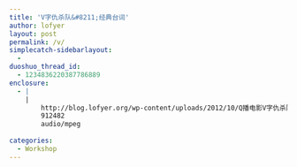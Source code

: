 ```yaml
---
title: 'V字仇杀队&#8211;经典台词'
author: lofyer
layout: post
permalink: /v/
simplecatch-sidebarlayout:
  - 
duoshuo_thread_id:
  - 1234836220387786889
enclosure:
  - |
    |
        http://blog.lofyer.org/wp-content/uploads/2012/10/Q播电影V字仇杀队.rmvb09-57-06.mp3
        912482
        audio/mpeg
        
categories:
  - Workshop
---
```

<!--[if lt IE 9]><![endif]--><audio class="wp-audio-shortcode" id="audio-1344-1" preload="none" style="width: 100%; visibility: hidden;" controls="controls"><source type="audio/mpeg" src="http://blog.lofyer.org/wp-content/uploads/2012/10/Q播电影V字仇杀队.rmvb09-57-06.mp3?_=1" />

<http://blog.lofyer.org/wp-content/uploads/2012/10/Q播电影V字仇杀队.rmvb09-57-06.mp3></audio> 
Remember, remember

The 5th of November  
要记住，要记住，11月的5日

The gunpowder treason and plot  
火药阴谋和叛乱

I know of no reason  
Why the gunpowder treason  
Should ever be forgot  
我不知有何理由可以忘记火药阴谋

We are told to remember the idea  
and not the man  
我们被教导要记住思想，不是人

Because a man can fail  
He can be caught,  
he can be killed and forgotten  
因为人可能失败  
他可能会被捕  
他会被杀死、被遗忘

But 400 years later&#8230;&#8230;an idea can still change the world  
但400年后思想仍可改变世界

I have witnessed firsthand  
the power of ideas.  
我亲眼目睹了思想的威力

I&#8217;ve seen people kill  
in the name of them&#8230;  
我见过人们以它为名杀戮

&#8230;and die defending them  
为维护它而送命

But you cannot kiss an idea&#8230;&#8230;cannot touch it or hold it  
但你不能杀死思想不能触到它或者捧着它

Ideas do not bleed.  
They do not feel pain.  
思想不会流血，不会感到痛苦  
思想不会死去

They do not love.他们不会爱

And it is not an idea that I miss  
但我最思念的不是思想

It is a man  
A man that made me remember  
the 5th of November.  
是一个男人，让我记住11月5日的男人

A man that I will never forget.  
一个我永不会忘记的男人

That with devotion&#8217;s visage and pious action  
we do sugar o&#8217;er the devil himself.  
人们往往用至诚的外表和虔敬的  
行动，掩饰一颗魔鬼般的

Who is but the form  
following the function of what&#8230;&#8230;and what I am is a man in a mask.  
我是谁？名字只是事物的代号而已  
而我是一个戴面具的人

I&#8217;m merely remarking upon the paradox  
of asking a masked man who he is.  
我不过是指出一个矛盾，  
需要问一个戴面具的人是谁吗？

But on this most auspicious of nights&#8230;&#8230;permit me then, in lieu of the more commonplace sobriquet&#8230;&#8230;to suggest the characterof this dramatis persona.  
这样一个美好的夜晚请允许我建议用更平常的语言来介绍一位戏剧性的角色

In view, a humble vaudevillian veteran&#8230;&#8230;cast vicariously as both victim and villain by the vicissitudes of fate.  
This visage, no mere veneer of vanity&#8230;  
&#8230;is a vestige of the vox populi,  
now vacant, vanished.  
However, this valorous visitation  
of a bygone vexation stands vivified&#8230;  
&#8230;and has vowed to vanquish these venal  
and virulent vermin vanguarding vice&#8230;  
&#8230;and vouchsafing the violently vicious  
and voracious violation of volition.  
The only verdict is vengeance,  
a vendetta&#8230;  
&#8230;held as a votive not in vain,  
for the value and veracity of such&#8230;  
&#8230;shall one day vindicate the vigilant  
and the virtuous.  
Verily, this vichyssoise of verbiage  
veers most verbose.  
So let me simply add that it&#8217;s  
my very good honor to meet you&#8230;&#8230;and you may call me V.  
一位谦虚的杂耍老手代苦难命运的受害者和加害者演出这个面孔，不只是虚华的外表它是遗存的人民呼声  
现已空洞消亡  
不过，我这对过往烦恼的勇敢访问者  
恢复了生命的活力  
决心铲除那些引来  
腐败堕落邪恶的毒虫  
遏制他们狂暴的恶毒的  
以及贪婪的对意志的破坏  
对他们唯一的裁决就是复仇  
正义和警惕的信念不会落空  
它们的价值和真理终将实现  
当然，我这段莫名其妙的杂碎汤  
带来的是最冗长的自我介绍  
所以简单地说，能遇见您  
是我很大的荣幸，请叫我V

The DCD was Tchaikovsky&#8217;s  
1812 Overture.CD是柴科夫斯基的《1812序曲》

- Whereby important events of the past&#8230;  
-……历史的重要时刻……

&#8230;usually associated with someone&#8217;s death  
or the end of some awful, bloody struggle&#8230;  
通常是跟某人的死去或者  
苦难挣扎的结束有关

&#8230;are celebrated with a nice holiday&#8230;  
&#8230;I thought we could mark  
this November the 5th&#8230;  
然后以一个美好的  
假日来纪念  
我想我们可以把这个11月5日作为

&#8230;a day that is, sadly,  
no longer remembered&#8230;  
可悲地不再被记住的一天

&#8230;by taking some time out of our daily lives  
to sit down and have a little chat.  
只需从我们的日常生活  
里抽出一点时间

There are, of course,  
those who do not want us to speak.  
坐下来谈一会话  
当然有些人不希望我们发言

Let me think, let me think.  
Even now, orders are being shouted  
into telephones&#8230;  
&#8230;and men with guns  
will soon be on their way.  
- It&#8217;s Chancellor Sutler.  
- Damn it!  
就在现在，电话里吼叫着命令  
- 带枪的人们正在路上  
- 是苏特勒元首  
该死！

Why? Because while the truncheon  
may be used in lieu of conversation&#8230;  
因为尽管沉默代替了谈话

&#8230;words will always retain their power.  
言语却总是能保持它的力量

Words offer the means to meaning&#8230;  
含义深刻的言语

&#8230;and, for those who will listen,  
the enunciation of truth.  
它向那些愿意倾听的  
人们发出真相的宣告

&#8230;there is something terribly wrong  
with this country, isn&#8217;t there?  
而真相是，这个国家  
有些事情错得可怕

Cruelty and injustice,  
intolerance and oppression.  
残暴、不公、歧视和镇压

And where once  
you had the freedom to object&#8230;&#8230;to think and speak as you saw fit&#8230;&#8230;you now have censors and surveillance  
coercing your conformity&#8230;&#8230;and soliciting submission.  
你曾经有过反对的自由可以说出你想说的话。你现在有了传感器和监视系统强迫你随大流

How did this happen? Who&#8217;s to blame?  
这是怎么发生的？  
这要怪谁？

Certainly there are those  
who are more responsible than others.  
有谁比大家更需要负上责任？

And they will be held accountable.  
他们会遭到惩罚的

But again, truth be told,  
if you&#8217;re looking for the guilty&#8230;  
但是，真相讲完了  
你要找罪人的话

&#8230;you need only look into a mirror.你只需要照照镜子

I know why you did it.  
I know you were afraid.  
我知道你为什么这样做  
我知道你害怕

Who wouldn&#8217;t be? War, terror, disease.  
战争、KB事件、疾病

There were a myriad of problems  
which conspired&#8230;&#8230;to corrupt your reasonand rob you of your common sense.  
它们就像杂草种子  
用来摧毁你的理智

Fear got the best of you.  
恐惧控制了你

And in your panic, you turned to  
the now High Chancellor Adam Sutler.  
你在慌乱中投向了元首先生  
——亚当·苏特勒

He promised you order,  
he promised you peace&#8230;&#8230;and all he demanded in return  
was your silent, obedient consent.  
他向你许诺秩序  
他向你许诺和平  
所要的回报不过  
是你的服从和沉默

- Last night, I sought to end that silence.  
昨晚我决定结束这种沉默

Last night,  
I destroyed the Old Bailey&#8230;  
昨晚我摧毁了老巴里街

&#8230;to remind this country  
of what it has forgotten.  
以提醒这个国家忘记的事情

More than 400 years ago, a great citizen  
wished to imbed the 5th of November&#8230;&#8230;forever in our memory.  
将近400年前  
一位伟大的公民打算将11月5日  
永远刻入我们的记忆中

His hope was to remind the world  
that fairness, justice and freedom&#8230;&#8230;are more than words.  
以此提醒世界公平、正义和自由  
不只是口头说说

They are perspectives.  
So if you&#8217;ve seen nothing&#8230;&#8230;if the crimes of this government  
remain unknown to you&#8230;&#8230;then I would suggest that you allow  
the 5th of November to pass unmarked.  
它们是人的权利所以如果你什么也没看见  
对这个go-vern-ment犯下  
的罪行一无所知  
我建议你让这个  
11月5日平淡地过去

But if you see what I see&#8230;&#8230;if you feel as I feel,  
and if you would seek as I seek&#8230;&#8230;then I ask you to stand beside me,one year from tonight&#8230;&#8230;outside the gates of Parliament.  
可是如果你看见我所见的如果你有跟我一样的感受如果你像我一样去寻觅  
我请你在一年以后的今晚站到议会大厦的外面  
团结一致，我们将使11月5日  
永远不会被忘怀

I dare do all that may become a man.  
Who dares more is none.  
只要是男子汉做的事，我都敢做  
没有人比我有更大的胆量  
Macbeth.《麦克白》

But I&#8217;d only told them the truth.  
Was that so selfish?  
我只是告诉他们真相  
那是否太自私？

Our integrity sells for so little,  
but it is all we really have.  
我们的尊严是那么地小  
但那是我们仅有的

It is the very last inch of us.  
那是我们最后一寸领地

But within that inch&#8230;&#8230;we are free.  
但在那一寸领地里，我们是自由的

Beneath this mask  
there is more than flesh.  
这张面具之下不止是肉体

Beneath this mask there is an idea,  
Mr. Creedy.  
这张面具之下是一种  
思想，克里蒂先生

And ideas are bulletproof.  
思想是杀不死的